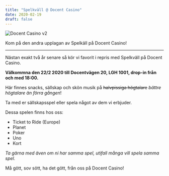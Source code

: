 ```yaml
---
title: "Spelkväll @ Docent Casino"
date: 2020-02-19
draft: false
---
```


![Docent Casino v2](/images/docentcasinov2.png)

Kom på den andra upplagan av Spelkäll på Docent Casino!

---

Nästan exakt två år senare så kör vi favorit i repris med Spelkväll på Docent
Casino.

**Välkommna den 22/2 2020 till Docentvägen 20, LGH 1001, drop-in från och med
18:00.**

Här finnes snacks, sällskap och skön musik på ~~halvpissiga högtalare~~ *bättre
högtalare än förra gången*!

Ta med er sällskapsspel eller spela något av dem vi erbjuder.

Dessa spelen finns hos oss:
 * Ticket to Ride (Europe)
 * Planet
 * Poker
 * Uno
 * Kort

*Ta gärna med även om ni har samma spel, utifall många vill spela samma spel.*

Må gött, sov sött, ha det gött, från oss på Docent Casino!
